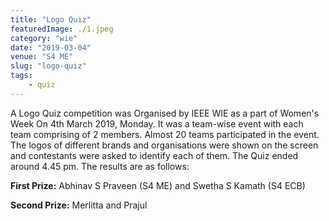 ```yaml
---
title: "Logo Quiz"
featuredImage: ./1.jpeg
category: "wie"
date: "2019-03-04"
venue: "S4 ME"
slug: "logo-quiz"
tags:
    - quiz
---
```


A Logo Quiz competition was Organised by IEEE WIE as a part of Women's Week On 4th March 2019, Monday. It was a team-wise event with each team comprising of 2 members. Almost 20 teams participated in the event. The logos of different brands and organisations were shown on the screen and contestants were asked to identify each of them. The Quiz ended around 4.45 pm. The results are as follows:

**First Prize:** Abhinav S Praveen (S4 ME) and Swetha S Kamath (S4 ECB)

**Second Prize:** Merlitta and Prajul
